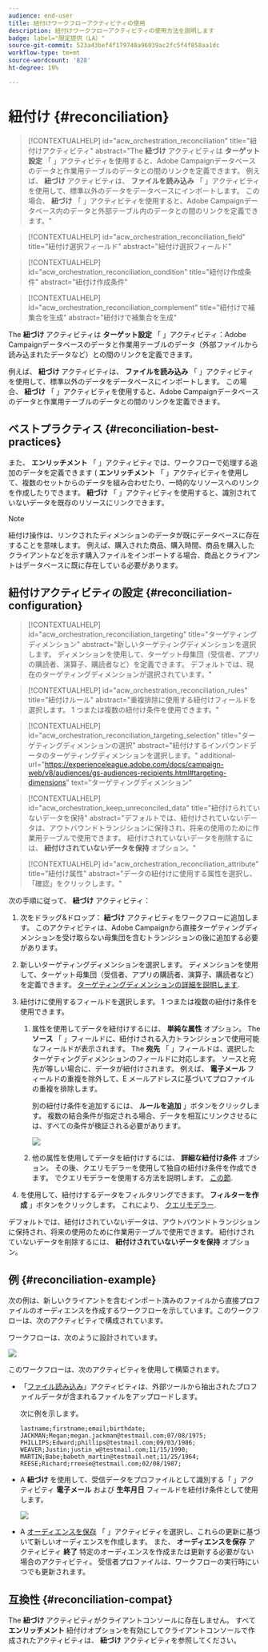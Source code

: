 ```yaml
---
audience: end-user
title: 紐付けワークフローアクティビティの使用
description: 紐付けワークフローアクティビティの使用方法を説明します
badge: label="限定提供（LA）"
source-git-commit: 523a43bef4f179740a96039ac2fc5f4f858aa1dc
workflow-type: tm+mt
source-wordcount: '828'
ht-degree: 19%

---
```


# 紐付け {#reconciliation}

>[!CONTEXTUALHELP]
>id="acw_orchestration_reconciliation"
>title="紐付けアクティビティ"
>abstract="The **紐づけ** アクティビティは **ターゲット設定** 「 」アクティビティを使用すると、Adobe Campaignデータベースのデータと作業用テーブルのデータとの間のリンクを定義できます。 例えば、 **紐づけ** アクティビティは、 **ファイルを読み込み** 「 」アクティビティを使用して、標準以外のデータをデータベースにインポートします。 この場合、 **紐づけ** 「 」アクティビティを使用すると、Adobe Campaignデータベース内のデータと外部テーブル内のデータとの間のリンクを定義できます。"

>[!CONTEXTUALHELP]
>id="acw_orchestration_reconciliation_field"
>title="紐付け選択フィールド"
>abstract="紐付け選択フィールド"

>[!CONTEXTUALHELP]
>id="acw_orchestration_reconciliation_condition"
>title="紐付け作成条件"
>abstract="紐付け作成条件"

>[!CONTEXTUALHELP]
>id="acw_orchestration_reconciliation_complement"
>title="紐付けで補集合を生成"
>abstract="紐付けで補集合を生成"

The **紐づけ** アクティビティは **ターゲット設定** 「 」アクティビティ：Adobe Campaignデータベースのデータと作業用テーブルのデータ（外部ファイルから読み込まれたデータなど）との間のリンクを定義できます。

例えば、 **紐づけ** アクティビティは、 **ファイルを読み込み** 「 」アクティビティを使用して、標準以外のデータをデータベースにインポートします。 この場合、 **紐づけ** 「 」アクティビティを使用すると、Adobe Campaignデータベースのデータと作業用テーブルのデータとの間のリンクを定義できます。

## ベストプラクティス {#reconciliation-best-practices}

また、 **エンリッチメント** 「 」アクティビティでは、ワークフローで処理する追加のデータを定義できます ( **エンリッチメント** 「 」アクティビティを使用して、複数のセットからのデータを組み合わせたり、一時的なリソースへのリンクを作成したりできます。 **紐づけ** 「 」アクティビティを使用すると、識別されていないデータを既存のリソースにリンクできます。

>[!NOTE]
>紐付け操作は、リンクされたディメンションのデータが既にデータベースに存在することを意味します。  例えば、購入された商品、購入時間、商品を購入したクライアントなどを示す購入ファイルをインポートする場合、商品とクライアントはデータベースに既に存在している必要があります。

## 紐付けアクティビティの設定 {#reconciliation-configuration}

>[!CONTEXTUALHELP]
>id="acw_orchestration_reconciliation_targeting"
>title="ターゲティングディメンション"
>abstract="新しいターゲティングディメンションを選択します。 ディメンションを使用して、ターゲット母集団（受信者、アプリの購読者、演算子、購読者など）を定義できます。 デフォルトでは、現在のターゲティングディメンションが選択されています。"

>[!CONTEXTUALHELP]
>id="acw_orchestration_reconciliation_rules"
>title="紐付けルール"
>abstract="重複排除に使用する紐付けフィールドを選択します。 1 つまたは複数の紐付け条件を使用できます。"

>[!CONTEXTUALHELP]
>id="acw_orchestration_reconciliation_targeting_selection"
>title="ターゲティングディメンションの選択"
>abstract="紐付けするインバウンドデータのターゲティングディメンションを選択します。"
>additional-url="https://experienceleague.adobe.com/docs/campaign-web/v8/audiences/gs-audiences-recipients.html#targeting-dimensions" text="ターゲティングディメンション"

>[!CONTEXTUALHELP]
>id="acw_orchestration_keep_unreconciled_data"
>title="紐付けられていないデータを保持"
>abstract="デフォルトでは、紐付けされていないデータは、アウトバウンドトランジションに保持され、将来の使用のために作業用テーブルで使用できます。 紐付けされていないデータを削除するには、 **紐付けされていないデータを保持** オプション。"

>[!CONTEXTUALHELP]
>id="acw_orchestration_reconciliation_attribute"
>title="紐付け属性"
>abstract="データの紐付けに使用する属性を選択し、「確認」をクリックします。"

次の手順に従って、 **紐づけ** アクティビティ：

1. 次をドラッグ&amp;ドロップ： **紐づけ** アクティビティをワークフローに追加します。 このアクティビティは、Adobe Campaignから直接ターゲティングディメンションを受け取らない母集団を含むトランジションの後に追加する必要があります。

1. 新しいターゲティングディメンションを選択します。 ディメンションを使用して、ターゲット母集団（受信者、アプリの購読者、演算子、購読者など）を定義できます。 [ターゲティングディメンションの詳細を説明します](../../audience/about-recipients.md#targeting-dimensions).

1. 紐付けに使用するフィールドを選択します。 1 つまたは複数の紐付け条件を使用できます。

   1. 属性を使用してデータを紐付けするには、 **単純な属性** オプション。 The **ソース** 「 」フィールドに、紐付けされる入力トランジションで使用可能なフィールドが表示されます。 The **宛先** 「 」フィールドは、選択したターゲティングディメンションのフィールドに対応します。 ソースと宛先が等しい場合に、データが紐付けされます。 例えば、 **電子メール** フィールドの重複を除外して、E メールアドレスに基づいてプロファイルの重複を排除します。

      別の紐付け条件を追加するには、 **ルールを追加** 」ボタンをクリックします。 複数の結合条件が指定される場合、データを相互にリンクさせるには、すべての条件が検証される必要があります。

      ![](../assets/workflow-reconciliation-criteria.png)

   1. 他の属性を使用してデータを紐付けするには、 **詳細な紐付け条件** オプション。 その後、クエリモデラーを使用して独自の紐付け条件を作成できます。 でクエリモデラーを使用する方法を説明します。 [この節](../../query/query-modeler-overview.md).

1. を使用して、紐付けするデータをフィルタリングできます。 **フィルターを作成** 」ボタンをクリックします。 これにより、 [クエリモデラー](../../query/query-modeler-overview.md).

デフォルトでは、紐付けされていないデータは、アウトバウンドトランジションに保持され、将来の使用のために作業用テーブルで使用できます。 紐付けされていないデータを削除するには、 **紐付けされていないデータを保持** オプション。

## 例 {#reconciliation-example}

次の例は、新しいクライアントを含むインポート済みのファイルから直接プロファイルのオーディエンスを作成するワークフローを示しています。このワークフローは、次のアクティビティで構成されています。

ワークフローは、次のように設計されています。

![](../assets/workflow-reconciliation-sample-1.0.png)


このワークフローは、次のアクティビティを使用して構築されます。

* 「[ファイル読み込み](load-file.md)」アクティビティは、外部ツールから抽出されたプロファイルデータが含まれるファイルをアップロードします。

  次に例を示します。

  ```
  lastname;firstname;email;birthdate;
  JACKMAN;Megan;megan.jackman@testmail.com;07/08/1975;
  PHILLIPS;Edward;phillips@testmail.com;09/03/1986;
  WEAVER;Justin;justin_w@testmail.com;11/15/1990;
  MARTIN;Babe;babeth_martin@testmail.net;11/25/1964;
  REESE;Richard;rreese@testmail.com;02/08/1987;
  ```

* A **紐づけ** を使用して、受信データをプロファイルとして識別する「 」アクティビティ **電子メール** および **生年月日** フィールドを紐付け条件として使用します。

  ![](../assets/workflow-reconciliation-sample-1.1.png)

* A [オーディエンスを保存](save-audience.md) 「 」アクティビティを選択し、これらの更新に基づいて新しいオーディエンスを作成します。 また、 **オーディエンスを保存** アクティビティ **終了** 特定のオーディエンスを作成または更新する必要がない場合のアクティビティ。 受信者プロファイルは、ワークフローの実行時にいつでも更新されます。


## 互換性 {#reconciliation-compat}

The **紐づけ** アクティビティがクライアントコンソールに存在しません。 すべて **エンリッチメント** 紐付けオプションを有効にしてクライアントコンソールで作成されたアクティビティは、 **紐づけ** アクティビティを参照してください。
